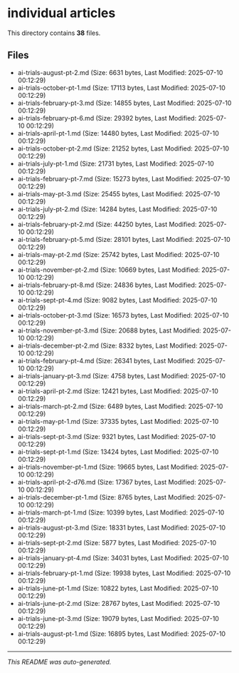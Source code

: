 # individual articles

This directory contains **38** files.

## Files

- ai-trials-august-pt-2.md (Size: 6631 bytes, Last Modified: 2025-07-10 00:12:29)
- ai-trials-october-pt-1.md (Size: 17113 bytes, Last Modified: 2025-07-10 00:12:29)
- ai-trials-february-pt-3.md (Size: 14855 bytes, Last Modified: 2025-07-10 00:12:29)
- ai-trials-february-pt-6.md (Size: 29392 bytes, Last Modified: 2025-07-10 00:12:29)
- ai-trials-april-pt-1.md (Size: 14480 bytes, Last Modified: 2025-07-10 00:12:29)
- ai-trials-october-pt-2.md (Size: 21252 bytes, Last Modified: 2025-07-10 00:12:29)
- ai-trials-july-pt-1.md (Size: 21731 bytes, Last Modified: 2025-07-10 00:12:29)
- ai-trials-february-pt-7.md (Size: 15273 bytes, Last Modified: 2025-07-10 00:12:29)
- ai-trials-may-pt-3.md (Size: 25455 bytes, Last Modified: 2025-07-10 00:12:29)
- ai-trials-july-pt-2.md (Size: 14284 bytes, Last Modified: 2025-07-10 00:12:29)
- ai-trials-february-pt-2.md (Size: 44250 bytes, Last Modified: 2025-07-10 00:12:29)
- ai-trials-february-pt-5.md (Size: 28101 bytes, Last Modified: 2025-07-10 00:12:29)
- ai-trials-may-pt-2.md (Size: 25742 bytes, Last Modified: 2025-07-10 00:12:29)
- ai-trials-november-pt-2.md (Size: 10669 bytes, Last Modified: 2025-07-10 00:12:29)
- ai-trials-february-pt-8.md (Size: 24836 bytes, Last Modified: 2025-07-10 00:12:29)
- ai-trials-sept-pt-4.md (Size: 9082 bytes, Last Modified: 2025-07-10 00:12:29)
- ai-trials-october-pt-3.md (Size: 16573 bytes, Last Modified: 2025-07-10 00:12:29)
- ai-trials-november-pt-3.md (Size: 20688 bytes, Last Modified: 2025-07-10 00:12:29)
- ai-trials-december-pt-2.md (Size: 8332 bytes, Last Modified: 2025-07-10 00:12:29)
- ai-trials-february-pt-4.md (Size: 26341 bytes, Last Modified: 2025-07-10 00:12:29)
- ai-trials-january-pt-3.md (Size: 4758 bytes, Last Modified: 2025-07-10 00:12:29)
- ai-trials-april-pt-2.md (Size: 12421 bytes, Last Modified: 2025-07-10 00:12:29)
- ai-trials-march-pt-2.md (Size: 6489 bytes, Last Modified: 2025-07-10 00:12:29)
- ai-trials-may-pt-1.md (Size: 37335 bytes, Last Modified: 2025-07-10 00:12:29)
- ai-trials-sept-pt-3.md (Size: 9321 bytes, Last Modified: 2025-07-10 00:12:29)
- ai-trials-sept-pt-1.md (Size: 13424 bytes, Last Modified: 2025-07-10 00:12:29)
- ai-trials-november-pt-1.md (Size: 19665 bytes, Last Modified: 2025-07-10 00:12:29)
- ai-trials-april-pt-2-d76.md (Size: 17367 bytes, Last Modified: 2025-07-10 00:12:29)
- ai-trials-december-pt-1.md (Size: 8765 bytes, Last Modified: 2025-07-10 00:12:29)
- ai-trials-march-pt-1.md (Size: 10399 bytes, Last Modified: 2025-07-10 00:12:29)
- ai-trials-august-pt-3.md (Size: 18331 bytes, Last Modified: 2025-07-10 00:12:29)
- ai-trials-sept-pt-2.md (Size: 5877 bytes, Last Modified: 2025-07-10 00:12:29)
- ai-trials-january-pt-4.md (Size: 34031 bytes, Last Modified: 2025-07-10 00:12:29)
- ai-trials-february-pt-1.md (Size: 19938 bytes, Last Modified: 2025-07-10 00:12:29)
- ai-trials-june-pt-1.md (Size: 10822 bytes, Last Modified: 2025-07-10 00:12:29)
- ai-trials-june-pt-2.md (Size: 28767 bytes, Last Modified: 2025-07-10 00:12:29)
- ai-trials-june-pt-3.md (Size: 19079 bytes, Last Modified: 2025-07-10 00:12:29)
- ai-trials-august-pt-1.md (Size: 16895 bytes, Last Modified: 2025-07-10 00:12:29)

---
*This README was auto-generated.*
